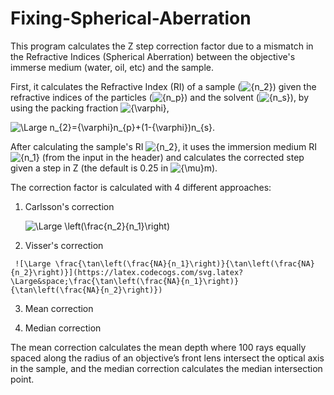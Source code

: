 # Fixing-Spherical-Aberration
This program calculates the Z step correction factor due to a mismatch in the Refractive Indices (Spherical Aberration) between the objective's immerse medium (water, oil, etc) and the sample.

First, it calculates the Refractive Index (RI) of a sample (![{n_2}](https://latex.codecogs.com/svg.latex?&space;{n_2})) given the refractive indices of the particles (![{n_p}](https://latex.codecogs.com/svg.latex?&space;{n_p})) and the solvent (![{n_s}](https://latex.codecogs.com/svg.latex?&space;{n_s})), by using the packing fraction ![{\varphi}](https://latex.codecogs.com/svg.latex?&space;{\varphi}),

![\Large n_{2}={\varphi}n_{p}+(1-{\varphi})n_{s}](https://latex.codecogs.com/svg.latex?\Large&space;n_{2}={\varphi}n_{p}+(1-{\varphi})n_{s}).

After calculating the sample's RI ![{n_2}](https://latex.codecogs.com/svg.latex?&space;{n_2}), it uses the immersion medium RI ![{n_1}](https://latex.codecogs.com/svg.latex?&space;{n_1}) (from the input in the header) and calculates the corrected step given a step in Z (the default is 0.25 in ![{\mu}m](https://latex.codecogs.com/svg.latex?&space;{\mu}m)).

The correction factor is calculated with 4 different approaches:

   1) Carlsson's correction

      ![\Large \left(\frac{n_2}{n_1}\right)](https://latex.codecogs.com/svg.latex?\Large&space;\left(\frac{n_2}{n_1}\right))

   2) Visser's correction

     ![\Large \frac{\tan\left(\frac{NA}{n_1}\right)}{\tan\left(\frac{NA}{n_2}\right)}](https://latex.codecogs.com/svg.latex?\Large&space;\frac{\tan\left(\frac{NA}{n_1}\right)}{\tan\left(\frac{NA}{n_2}\right)})
   
   3) Mean correction
   
   4) Median correction

The mean correction calculates the mean depth where 100 rays equally spaced along the radius of an objective’s front lens intersect the optical axis in the sample, and the median correction calculates the median intersection point.
